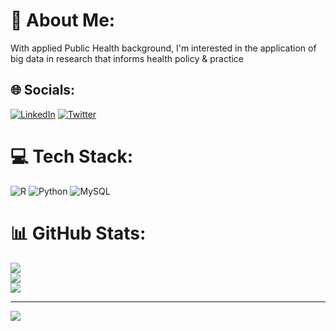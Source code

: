 # 💫 About Me:
With applied Public Health background, I'm interested in the application of big data in research that informs health policy & practice 

## 🌐 Socials:
[![LinkedIn](https://img.shields.io/badge/LinkedIn-%230077B5.svg?logo=linkedin&logoColor=white)](https://linkedin.com/in/linkedin.com/in/meronmkifle) [![Twitter](https://img.shields.io/badge/Twitter-%231DA1F2.svg?logo=Twitter&logoColor=white)](https://twitter.com/MeronMKifle) 

# 💻 Tech Stack:
![R](https://img.shields.io/badge/r-%23276DC3.svg?style=for-the-badge&logo=r&logoColor=white) 
![Python](https://img.shields.io/badge/python-%2314354C.svg?style=for-the-badge&logo=python&logoColor=white)
![MySQL](https://img.shields.io/badge/mysql-%2300f.svg?style=for-the-badge&logo=mysql&logoColor=white)

# 📊 GitHub Stats:
![](https://github-readme-stats.vercel.app/api?username=meronmehari121&theme=dark&hide_border=false&include_all_commits=false&count_private=false)<br/>
![](https://github-readme-streak-stats.herokuapp.com/?user=meronmehari121&theme=dark&hide_border=false)<br/>
![](https://github-readme-stats.vercel.app/api/top-langs/?username=meronmehari121&theme=dark&hide_border=false&include_all_commits=false&count_private=false&layout=compact)

---
[![](https://visitcount.itsvg.in/api?id=meronmehari121&icon=0&color=0)](https://visitcount.itsvg.in)


